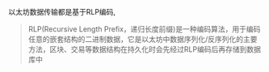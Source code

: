 以太坊数据传输都是基于RLP编码,

> RLP\(Recursive Length Prefix，递归长度前缀\)是一种编码算法，用于编码任意的嵌套结构的二进制数据，它是以太坊中数据序列化/反序列化的主要方法，区块、交易等数据结构在持久化时会先经过RLP编码后再存储到数据库中





